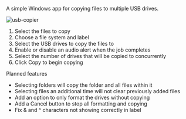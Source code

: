 A simple Windows app for copying files to multiple USB drives.

![usb-copier](https://github.com/user-attachments/assets/c15ec747-6f3a-4cab-b199-20369ed44289)

1. Select the files to copy
2. Choose a file system and label
3. Select the USB drives to copy the files to
4. Enable or disable an audio alert when the job completes
5. Select the number of drives that will be copied to concurrently
6. Click Copy to begin copying


Planned features
- Selecting folders will copy the folder and all files within it
- Selecting files an additional time will not clear previously added files
- Add an option to only format the drives without copying
- Add a Cancel button to stop all formatting and copying
- Fix & and ^ characters not showing correctly in label
